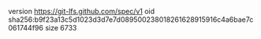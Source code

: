 version https://git-lfs.github.com/spec/v1
oid sha256:b9f23a13c5d1023d3d7e7d089500238018261628915916c4a6bae7c061744f96
size 6733
